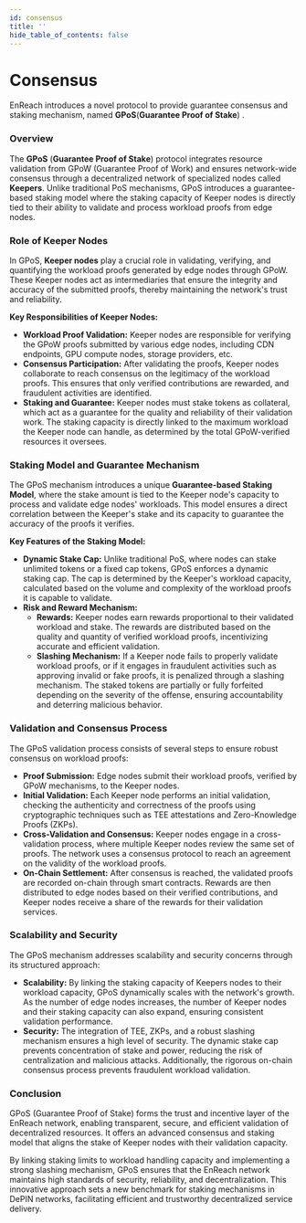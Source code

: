```yaml
---
id: consensus
title: ''
hide_table_of_contents: false
---
```


# Consensus

EnReach introduces a novel protocol to provide guarantee consensus and staking mechanism, named **GPoS**(**Guarantee Proof of Stake**) .

### Overview

The **GPoS** (**Guarantee Proof of Stake**) protocol integrates resource validation from GPoW (Guarantee Proof of Work) and ensures network-wide consensus through a decentralized network of specialized nodes called **Keepers**. Unlike traditional PoS mechanisms, GPoS introduces a guarantee-based staking model where the staking capacity of Keeper nodes is directly tied to their ability to validate and process workload proofs from edge nodes.

### Role of Keeper Nodes

In GPoS, **Keeper nodes** play a crucial role in validating, verifying, and quantifying the workload proofs generated by edge nodes through GPoW. These Keeper nodes act as intermediaries that ensure the integrity and accuracy of the submitted proofs, thereby maintaining the network's trust and reliability.

**Key Responsibilities of Keeper Nodes:**

* **Workload Proof Validation:** Keeper nodes are responsible for verifying the GPoW proofs submitted by various edge nodes, including CDN endpoints, GPU compute nodes, storage providers, etc.
* **Consensus Participation:** After validating the proofs, Keeper nodes collaborate to reach consensus on the legitimacy of the workload proofs. This ensures that only verified contributions are rewarded, and fraudulent activities are identified.
* **Staking and Guarantee:** Keeper nodes must stake tokens as collateral, which act as a guarantee for the quality and reliability of their validation work. The staking capacity is directly linked to the maximum workload the Keeper node can handle, as determined by the total GPoW-verified resources it oversees.

### Staking Model and Guarantee Mechanism

The GPoS mechanism introduces a unique **Guarantee-based Staking Model**, where the stake amount is tied to the Keeper node's capacity to process and validate edge nodes' workloads. This model ensures a direct correlation between the Keeper's stake and its capacity to guarantee the accuracy of the proofs it verifies.

**Key Features of the Staking Model:**

* **Dynamic Stake Cap:** Unlike traditional PoS, where nodes can stake unlimited tokens or a fixed cap tokens, GPoS enforces a dynamic staking cap. The cap is determined by the Keeper's workload capacity, calculated based on the volume and complexity of the workload proofs it is capable to validate.
* **Risk and Reward Mechanism:**
  * **Rewards:** Keeper nodes earn rewards proportional to their validated workload and stake. The rewards are distributed based on the quality and quantity of verified workload proofs, incentivizing accurate and efficient validation.
  * **Slashing Mechanism:** If a Keeper node fails to properly validate workload proofs, or if it engages in fraudulent activities such as approving invalid or fake proofs, it is penalized through a slashing mechanism. The staked tokens are partially or fully forfeited depending on the severity of the offense, ensuring accountability and deterring malicious behavior.

### Validation and Consensus Process

The GPoS validation process consists of several steps to ensure robust consensus on workload proofs:

* **Proof Submission:** Edge nodes submit their workload proofs, verified by GPoW mechanisms, to the Keeper nodes.
* **Initial Validation:** Each Keeper node performs an initial validation, checking the authenticity and correctness of the proofs using cryptographic techniques such as TEE attestations and Zero-Knowledge Proofs (ZKPs).
* **Cross-Validation and Consensus:** Keeper nodes engage in a cross-validation process, where multiple Keeper nodes review the same set of proofs. The network uses a consensus protocol to reach an agreement on the validity of the workload proofs.
* **On-Chain Settlement:** After consensus is reached, the validated proofs are recorded on-chain through smart contracts. Rewards are then distributed to edge nodes based on their verified contributions, and Keeper nodes receive a share of the rewards for their validation services.

### Scalability and Security

The GPoS mechanism addresses scalability and security concerns through its structured approach:

* **Scalability:** By linking the staking capacity of Keepers nodes to their workload capacity, GPoS dynamically scales with the network's growth. As the number of edge nodes increases, the number of Keeper nodes and their staking capacity can also expand, ensuring consistent validation performance.
* **Security:** The integration of TEE, ZKPs, and a robust slashing mechanism ensures a high level of security. The dynamic stake cap prevents concentration of stake and power, reducing the risk of centralization and malicious attacks. Additionally, the rigorous on-chain consensus process prevents fraudulent workload validation.

### Conclusion

GPoS (Guarantee Proof of Stake) forms the trust and incentive layer of the EnReach network, enabling transparent, secure, and efficient validation of decentralized resources. It offers an advanced consensus and staking model that aligns the stake of Keeper nodes with their validation capacity.&#x20;

By linking staking limits to workload handling capacity and implementing a strong slashing mechanism, GPoS ensures that the EnReach network maintains high standards of security, reliability, and decentralization. This innovative approach sets a new benchmark for staking mechanisms in DePIN networks, facilitating efficient and trustworthy decentralized service delivery.
